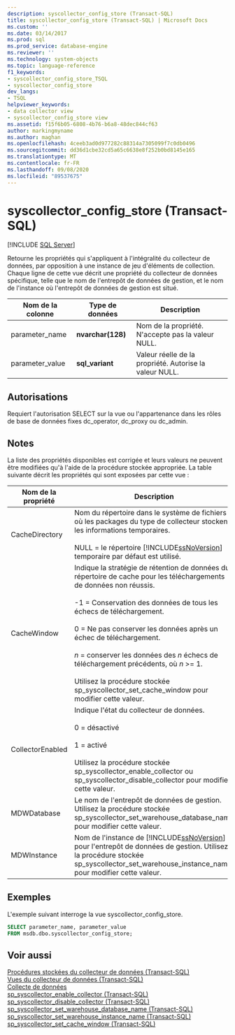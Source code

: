```yaml
---
description: syscollector_config_store (Transact-SQL)
title: syscollector_config_store (Transact-SQL) | Microsoft Docs
ms.custom: ''
ms.date: 03/14/2017
ms.prod: sql
ms.prod_service: database-engine
ms.reviewer: ''
ms.technology: system-objects
ms.topic: language-reference
f1_keywords:
- syscollector_config_store_TSQL
- syscollector_config_store
dev_langs:
- TSQL
helpviewer_keywords:
- data collector view
- syscollector_config_store view
ms.assetid: f15f6b05-6808-4b76-b6a8-48dec844cf63
author: markingmyname
ms.author: maghan
ms.openlocfilehash: 4ceeb3ad0d977282c88314a7305099f7c0db0496
ms.sourcegitcommit: dd36d1cbe32cd5a65c6638e8f252b0bd8145e165
ms.translationtype: MT
ms.contentlocale: fr-FR
ms.lasthandoff: 09/08/2020
ms.locfileid: "89537675"
---
```

# <a name="syscollector_config_store-transact-sql"></a>syscollector_config_store (Transact-SQL)
[!INCLUDE [SQL Server](../../includes/applies-to-version/sqlserver.md)]

  Retourne les propriétés qui s'appliquent à l'intégralité du collecteur de données, par opposition à une instance de jeu d'éléments de collection. Chaque ligne de cette vue décrit une propriété du collecteur de données spécifique, telle que le nom de l'entrepôt de données de gestion, et le nom de l'instance où l'entrepôt de données de gestion est situé.  
  
|Nom de la colonne|Type de données|Description|  
|-----------------|---------------|-----------------|  
|parameter_name|**nvarchar(128)**|Nom de la propriété. N'accepte pas la valeur NULL.|  
|parameter_value|**sql_variant**|Valeur réelle de la propriété. Autorise la valeur NULL.|  
  
## <a name="permissions"></a>Autorisations  
 Requiert l'autorisation SELECT sur la vue ou l'appartenance dans les rôles de base de données fixes dc_operator, dc_proxy ou dc_admin.  
  
## <a name="remarks"></a>Notes  
 La liste des propriétés disponibles est corrigée et leurs valeurs ne peuvent être modifiées qu'à l'aide de la procédure stockée appropriée. La table suivante décrit les propriétés qui sont exposées par cette vue :  
  
|Nom de la propriété|Description|  
|-------------------|-----------------|  
|CacheDirectory|Nom du répertoire dans le système de fichiers où les packages du type de collecteur stockent les informations temporaires.<br /><br /> NULL = le répertoire [!INCLUDE[ssNoVersion](../../includes/ssnoversion-md.md)] temporaire par défaut est utilisé.|  
|CacheWindow|Indique la stratégie de rétention de données du répertoire de cache pour les téléchargements de données non réussis.<br /><br /> -1 = Conservation des données de tous les échecs de téléchargement.<br /><br /> 0 = Ne pas conserver les données après un échec de téléchargement.<br /><br /> *n* = conserver les données des *n* échecs de téléchargement précédents, où *n* >= 1.<br /><br /> Utilisez la procédure stockée sp_syscollector_set_cache_window pour modifier cette valeur.|  
|CollectorEnabled|Indique l'état du collecteur de données.<br /><br /> 0 = désactivé<br /><br /> 1 = activé<br /><br /> Utilisez la procédure stockée sp_syscollector_enable_collector ou sp_syscollector_disable_collector pour modifier cette valeur.|  
|MDWDatabase|Le nom de l'entrepôt de données de gestion. Utilisez la procédure stockée sp_syscollector_set_warehouse_database_name pour modifier cette valeur.|  
|MDWInstance|Nom de l'instance de [!INCLUDE[ssNoVersion](../../includes/ssnoversion-md.md)] pour l'entrepôt de données de gestion. Utilisez la procédure stockée sp_syscollector_set_warehouse_instance_name pour modifier cette valeur.|  
  
## <a name="examples"></a>Exemples  
 L'exemple suivant interroge la vue syscollector_config_store.  
  
```sql  
SELECT parameter_name, parameter_value  
FROM msdb.dbo.syscollector_config_store;  
```  
  
## <a name="see-also"></a>Voir aussi  
 [Procédures stockées du collecteur de données &#40;Transact-SQL&#41;](../../relational-databases/system-stored-procedures/data-collector-stored-procedures-transact-sql.md)   
 [Vues du collecteur de données &#40;Transact-SQL&#41;](../../relational-databases/system-catalog-views/data-collector-views-transact-sql.md)   
 [Collecte de données](../../relational-databases/data-collection/data-collection.md)   
 [sp_syscollector_enable_collector &#40;Transact-SQL&#41;](../../relational-databases/system-stored-procedures/sp-syscollector-enable-collector-transact-sql.md)   
 [sp_syscollector_disable_collector &#40;Transact-SQL&#41;](../../relational-databases/system-stored-procedures/sp-syscollector-disable-collector-transact-sql.md)   
 [sp_syscollector_set_warehouse_database_name &#40;Transact-SQL&#41;](../../relational-databases/system-stored-procedures/sp-syscollector-set-warehouse-database-name-transact-sql.md)   
 [sp_syscollector_set_warehouse_instance_name &#40;Transact-SQL&#41;](../../relational-databases/system-stored-procedures/sp-syscollector-set-warehouse-instance-name-transact-sql.md)   
 [sp_syscollector_set_cache_window &#40;Transact-SQL&#41;](../../relational-databases/system-stored-procedures/sp-syscollector-set-cache-window-transact-sql.md)  
  
  
